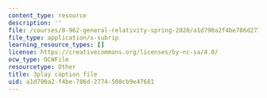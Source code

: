 ```yaml
---
content_type: resource
description: ''
file: /courses/8-962-general-relativity-spring-2020/a1d790a2f4be786d2774508cb9e47681_wBvXOb59l-k.srt
file_type: application/x-subrip
learning_resource_types: []
license: https://creativecommons.org/licenses/by-nc-sa/4.0/
ocw_type: OCWFile
resourcetype: Other
title: 3play caption file
uid: a1d790a2-f4be-786d-2774-508cb9e47681
---
```

